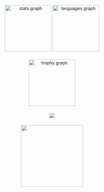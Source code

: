 <div align="center">
  <img src="https://github-readme-stats.vercel.app/api?username=amsvieira1&hide_title=false&hide_rank=false&show_icons=true&include_all_commits=true&count_private=true&disable_animations=false&theme=dracula&locale=en&hide_border=true&order=1" height="150" alt="stats graph"  />
  <img src="https://github-readme-stats.vercel.app/api/top-langs?username=amsvieira1&locale=en&hide_title=false&layout=compact&card_width=320&langs_count=5&theme=dracula&hide_border=true&order=2" height="150" alt="languages graph"  />
</div>

###

<div align="center">
  <img src="https://github-profile-trophy.vercel.app?username=amsvieira1&theme=dracula&column=-1&row=1&margin-w=8&margin-h=8&no-bg=false&no-frame=true&order=4" height="150" alt="trophy graph"  />
</div>

###

<div align="center">
  <img src="https://profile-counter.glitch.me/amsvieira1/count.svg?"  />
</div>

###

<div align="center">
  <img height="200" src="https://i.imgur.com/YzXH8tb.png"  />
</div>

###
